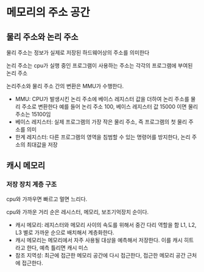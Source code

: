 # 메모리의 주소 공간

## 물리 주소와 논리 주소

물리 주소는 정보가 실제로 저장된 하드웨어상의 주소를 의미한다

논리 주소는 cpu가 실행 중인 프로그램이 사용하는 주소는 각각의 프로그램에 부여된 논리 주소

논리주소와 물리 주소 간의 변환은 MMU가 수행한다.

* MMU: CPU가 발생시킨 논리 주소에 베이스 레지스터 값을 더하여 논리 주소를 물리 주소로 변환한다
예를 들어 논리 주소 100, 베이스 레지스터 값 15000 이면 물리 주소는 15100임
* 베이스 레지스터: 실제 프로그램의 가장 작은 물리 주소, 즉 프로그램의 첫 물리 주소를 의미
* 한계 레지스터: 다른 프로그램의 영역을 침범할 수 있는 명령어를 방지한다, 논리 주소의 최대값을 저장

## 캐시 메모리

### 저장 장치 계층 구조

cpu와 가까우면 빠르고 멀면 느리다.

cpu와 가까운 거리 순은 레시스터, 메모리, 보조기억장치 순이다.

* 캐시 메모리: 레지스터와 메모리 사이의 속도를 위해서 중간 다리 역할을 함
L1, L2, L3 별로 가까운 순으로 배치해서 계층화한다.
* 캐시 메모리는 메모리에서 자주 사용될 대상을 예측해서 저장한다. 이를 캐시 히트라고 한다, 예측 틀리면 캐시 미스
* 참조 지역성: 최근에 접근한 메모리 공간에 다시 접근한다, 접근한 메모리 공간 근처에 접근한다.

